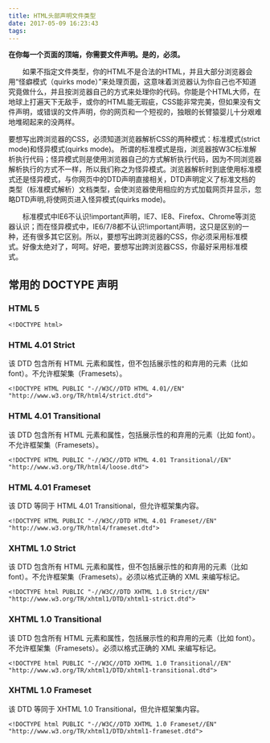 ```yaml
---
title: HTML头部声明文件类型
date: 2017-05-09 16:23:43
tags:
---
```


**在你每一个页面的顶端，你需要文件声明。是的，必须。**

　　如果不指定文件类型，你的HTML不是合法的HTML，并且大部分浏览器会用“怪癖模式（quirks mode）”来处理页面，这意味着浏览器认为你自己也不知道究竟做什么，并且按浏览器自己的方式来处理你的代码。你能是个HTML大师，在地球上打遍天下无敌手，或你的HTML能无瑕疵，CSS能非常完美，但如果没有文件声明，或错误的文件声明，你的网页和一个短视的，独眼的长臂猿婴儿十分艰难地堆砌起来的没两样。

<!--more-->

​      要想写出跨浏览器的CSS，必须知道浏览器解析CSS的两种模式：标准模式(strict mode)和怪异模式(quirks mode)。
所谓的标准模式是指，浏览器按W3C标准解析执行代码；怪异模式则是使用浏览器自己的方式解析执行代码，因为不同浏览器解析执行的方式不一样，所以我们称之为怪异模式。浏览器解析时到底使用标准模式还是怪异模式，与你网页中的DTD声明直接相关，DTD声明定义了标准文档的类型（标准模式解析）文档类型，会使浏览器使用相应的方式加载网页并显示，忽略DTD声明,将使网页进入怪异模式(quirks mode)。

　　标准模式中IE6不认识!important声明，IE7、IE8、Firefox、Chrome等浏览器认识；而在怪异模式中，IE6/7/8都不认识!important声明，这只是区别的一种，还有很多其它区别。所以，要想写出跨浏览器的CSS，你必须采用标准模式。好像太绝对了，呵呵。好吧，要想写出跨浏览器CSS，你最好采用标准模式。

## 常用的 DOCTYPE 声明

### HTML 5

```
<!DOCTYPE html>
```

### HTML 4.01 Strict

该 DTD 包含所有 HTML 元素和属性，但不包括展示性的和弃用的元素（比如 font）。不允许框架集（Framesets）。

```
<!DOCTYPE HTML PUBLIC "-//W3C//DTD HTML 4.01//EN" "http://www.w3.org/TR/html4/strict.dtd">
```

 

### HTML 4.01 Transitional

该 DTD 包含所有 HTML 元素和属性，包括展示性的和弃用的元素（比如 font）。不允许框架集（Framesets）。

 

```
<!DOCTYPE HTML PUBLIC "-//W3C//DTD HTML 4.01 Transitional//EN"
"http://www.w3.org/TR/html4/loose.dtd">
```

 

### HTML 4.01 Frameset

该 DTD 等同于 HTML 4.01 Transitional，但允许框架集内容。

```
<!DOCTYPE HTML PUBLIC "-//W3C//DTD HTML 4.01 Frameset//EN" 
"http://www.w3.org/TR/html4/frameset.dtd">
```

### XHTML 1.0 Strict

该 DTD 包含所有 HTML 元素和属性，但不包括展示性的和弃用的元素（比如 font）。不允许框架集（Framesets）。必须以格式正确的 XML 来编写标记。

```
<!DOCTYPE html PUBLIC "-//W3C//DTD XHTML 1.0 Strict//EN" 
"http://www.w3.org/TR/xhtml1/DTD/xhtml1-strict.dtd">
```

### XHTML 1.0 Transitional

该 DTD 包含所有 HTML 元素和属性，包括展示性的和弃用的元素（比如 font）。不允许框架集（Framesets）。必须以格式正确的 XML 来编写标记。

```
<!DOCTYPE html PUBLIC "-//W3C//DTD XHTML 1.0 Transitional//EN"
"http://www.w3.org/TR/xhtml1/DTD/xhtml1-transitional.dtd">
```

### XHTML 1.0 Frameset

该 DTD 等同于 XHTML 1.0 Transitional，但允许框架集内容。

```
<!DOCTYPE html PUBLIC "-//W3C//DTD XHTML 1.0 Frameset//EN" 
"http://www.w3.org/TR/xhtml1/DTD/xhtml1-frameset.dtd">
```